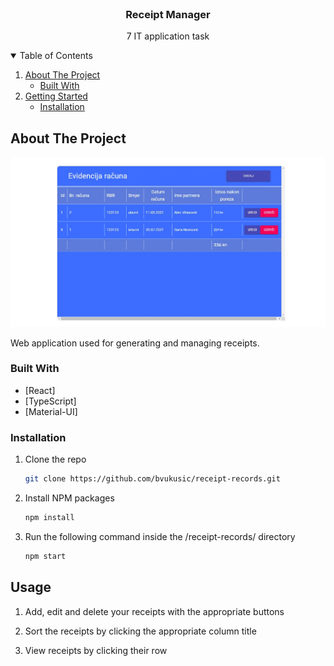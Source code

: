 <!-- PROJECT LOGO -->
<br />
<p align="center">

  <h3 align="center">Receipt Manager</h3>

  <p align="center">
    7 IT application task
    <br />
  </p>




<!-- TABLE OF CONTENTS -->
<details open="open">
  <summary>Table of Contents</summary>
  <ol>
    <li>
      <a href="#about-the-project">About The Project</a>
      <ul>
        <li><a href="#built-with">Built With</a></li>
      </ul>
    </li>
    <li>
      <a href="#getting-started">Getting Started</a>
      <ul>
        <li><a href="#installation">Installation</a></li>
      </ul>
    </li>
  </ol>
</details>



<!-- ABOUT THE PROJECT -->
## About The Project

[![Product Name Screen Shot][product-screenshot]](https://example.com)

Web application used for generating and managing receipts.


### Built With

* [React]
* [TypeScript]
* [Material-UI]

### Installation

1. Clone the repo
   ```sh
   git clone https://github.com/bvukusic/receipt-records.git
   ```
2. Install NPM packages
   ```sh
   npm install
   ```
3. Run the following command inside the /receipt-records/ directory
   ```sh
   npm start
   ```


<!-- USAGE EXAMPLES -->
## Usage
1. Add, edit and delete your receipts with the appropriate buttons

2. Sort the receipts by clicking the appropriate column title

3. View receipts by clicking their row






<!-- MARKDOWN LINKS & IMAGES -->
<!-- https://www.markdownguide.org/basic-syntax/#reference-style-links -->
[product-screenshot]: ./screenshot.jpg
